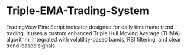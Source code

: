 # Triple-EMA-Trading-System
TradingView Pine Script indicator designed for daily timeframe trend trading. It uses a custom enhanced Triple Hull Moving Average (THMA) algorithm, integrated with volatility-based bands, RSI filtering, and clear trend-based signals.
